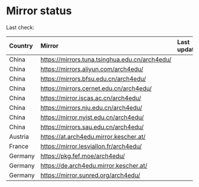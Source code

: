 <script src="./time.js"></script>
# Mirror status
Last check: <script type="text/javascript">localize(1702840414.5578842);</script>

|Country|Mirror|Last update|
|:------|:-----|:----------|
|China|https://mirrors.tuna.tsinghua.edu.cn/arch4edu/|<script type="text/javascript">localize(1702795228);</script>|
|China|https://mirrors.aliyun.com/arch4edu/|<script type="text/javascript">localize(1702795228);</script>|
|China|https://mirrors.bfsu.edu.cn/arch4edu/|<script type="text/javascript">localize(1702795228);</script>|
|China|https://mirrors.cernet.edu.cn/arch4edu/|<script type="text/javascript">localize(1702795228);</script>|
|China|https://mirror.iscas.ac.cn/arch4edu/|<script type="text/javascript">localize(1702795228);</script>|
|China|https://mirrors.nju.edu.cn/arch4edu/|<script type="text/javascript">localize(1702708486);</script>|
|China|https://mirror.nyist.edu.cn/arch4edu/|<script type="text/javascript">localize(1702795228);</script>|
|China|https://mirrors.sau.edu.cn/arch4edu/|<script type="text/javascript">localize(1702795228);</script>|
|Austria|https://at.arch4edu.mirror.kescher.at/|<script type="text/javascript">localize(1702795228);</script>|
|France|https://mirror.lesviallon.fr/arch4edu/|<script type="text/javascript">localize(1702795228);</script>|
|Germany|https://pkg.fef.moe/arch4edu/|<script type="text/javascript">localize(1702795228);</script>|
|Germany|https://de.arch4edu.mirror.kescher.at/|<script type="text/javascript">localize(1702795228);</script>|
|Germany|https://mirror.sunred.org/arch4edu/|<script type="text/javascript">localize(1702795228);</script>|

<script src="./tablefilter/tablefilter.js"></script>
<script src="./table.js"></script>